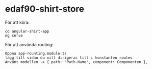 # edaf90-shirt-store

För att köra: 

```shell
cd angular-shirt-app
ng serve
```

För att använda routing:
```shell
Öppna app-rounting.module.ts
lägg till sidan du vill dirigeras till i konstanten routes
Använt modellen -> { path: 'Path-Name', component: Componenten },
```
